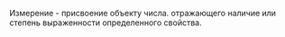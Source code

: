 Измерение - присвоение объекту числа. отражающего наличие или степень выраженности определенного свойства.
